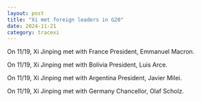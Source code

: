 ```yaml
---
layout: post
title: "Xi met foreign leaders in G20"
date: 2024-11-21
category: tracexi
---
```


On 11/19, Xi Jinping met with France President, Emmanuel Macron.

On 11/19, Xi Jinping met with Bolivia President, Luis Arce.

On 11/19, Xi Jinping met with Argentina President, Javier Milei.

On 11/19, Xi Jinping met with Germany Chancellor, Olaf Scholz.

